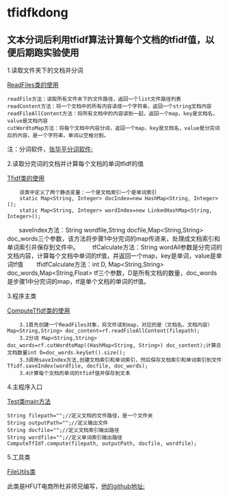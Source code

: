 # tfidfkdong

## 文本分词后利用tfidf算法计算每个文档的tfidf值，以便后期跑实验使用

1.读取文件夹下的文档并分词

[ReadFiles类的使用](https://github.com/xudongMk/tfidfkdong/blob/master/textRankdong/src/xudong/ReadFiles.java)

    readFile方法：读取所有文件夹下的文件路径，返回一个list文件路径列表
    readContent方法：将一个文档中的所有内容读成一个字符串，返回一个string文档内容
    readFileAllContent方法：将所有文档中的内容读到一起，返回一个map，key是文档名，value是文档内容
    cutWordtoMap方法：将每个文档中内容分词，返回一个map，key是文档名，value是分完词后的内容，是一个字符串，单词以空格分割。
    
注：分词软件，[张华平分词软件:](http://ictclas.nlpir.org/downloads) 

2.读取分完词的文档并计算每个文档的单词tfidf的值

[Tfidf类的使用](https://github.com/xudongMk/tfidfkdong/blob/master/textRankdong/src/xudong/Tfidf.java)

        该类中定义了两个静态变量：一个是文档索引一个是单词索引
        static Map<String, Integer> docIndex=new HashMap<String, Integer>();
        static Map<String, Integer> wordIndex=new LinkedHashMap<String, Integer>();
        
        saveIndex方法：String wordfile,String docfile,Map<String,String> doc_words三个参数，该方法将步骤1中分完词的map传进来，处理成文档索引和单词索引并保存到文件中。
        tfCalculate方法：String wordAll参数是分完词的文档内容，计算每个文档中单词的tf值，并返回一个map，key是单词，value是单词tf值
        tfidfCalculate方法：int D, Map<String,String> doc_words,Map<String,Float> tf三个参数，D是所有文档的数量，doc_words是步骤1中分完词的map，tf是单个文档的单词的tf值。
        
3.程序主类

[ComputeTfIdf类的使用](https://github.com/xudongMk/tfidfkdong/blob/master/textRankdong/src/xudong/ComputeTfIdf.java)

        3.1首先创建一个ReadFiles对象，将文件读到map，对应的是（文档名，文档内容）Map<String,String> doc_content=rf.readFileAllContent(filepath);
        3.2分词 Map<String,String> doc_words=rf.cutWordtoMap((HashMap<String, String>) doc_content);计算总文档数量int D=doc_words.keySet().size();
        3.3调用saveIndex方法,创建文档索引和单词索引，然后保存文档索引和单词索引到文件 Tfidf.saveIndex(wordfile, docfile, doc_words);
        3.4计算每个文档的单词的tfidf值并保存到文本
        
4.主程序入口

[Test类main方法](https://github.com/xudongMk/tfidfkdong/blob/master/textRankdong/src/xudong/Test.java)

    String filepath="";//定义文档的文件路径，是一个文件夹
    String outputPath="";//定义输出文件
    String docfile="";//定义文档索引输出路径
    String wordfile="";//定义单词索引输出路径
    ComputeTfIdf.compute(filepath, outputPath, docfile, wordfile);



5.工具类

[FileUtils类](https://github.com/xudongMk/tfidfkdong/blob/master/textRankdong/src/xudong/FileUtils.java)

此类是HFUT电商所杜非师兄编写，[他的github地址:](https://github.com/df19900725)

